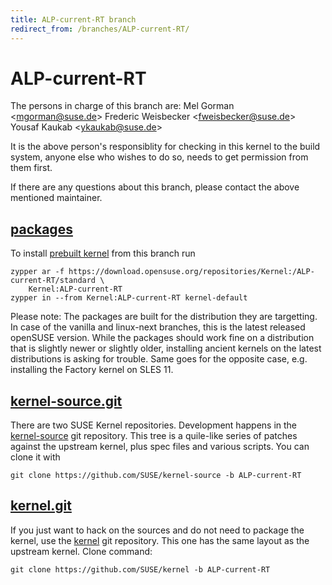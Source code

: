 ```yaml
---
title: ALP-current-RT branch
redirect_from: /branches/ALP-current-RT/
---
```

# ALP-current-RT
The persons in charge of this branch are:
Mel Gorman <[mgorman@suse.de](mailto:mgorman@suse.de?subject=ALP-current-RT%20branch)>
Frederic Weisbecker <[fweisbecker@suse.de](mailto:fweisbecker@suse.de?subject=ALP-current-RT%20branch)>
Yousaf Kaukab <[ykaukab@suse.de](mailto:ykaukab@suse.de?subject=ALP-current-RT%20branch)>

It is the above person's responsiblity for checking in this kernel to
the build system, anyone else who wishes to do so, needs to get
permission from them first.

If there are any questions about this branch, please contact the above
mentioned maintainer.


## [packages](https://download.opensuse.org/repositories/Kernel:/ALP-current-RT)
To install
[prebuilt kernel](https://download.opensuse.org/repositories/Kernel:/ALP-current-RT)
from this branch run

```
zypper ar -f https://download.opensuse.org/repositories/Kernel:/ALP-current-RT/standard \
    Kernel:ALP-current-RT
zypper in --from Kernel:ALP-current-RT kernel-default
```

Please note: The packages are built for the distribution they are
targetting. In case of the vanilla and linux-next branches, this is the
latest released openSUSE version. While the packages should work
fine on a distribution that is slightly newer or slightly older,
installing ancient kernels on the latest distributions is asking for
trouble. Same goes for the opposite case, e.g. installing the Factory
kernel on SLES 11.

## [kernel-source.git](https://github.com/SUSE/kernel-source/tree/ALP-current-RT)
There are two SUSE Kernel repositories. Development happens in the
[kernel-source](https://github.com/SUSE/kernel-source/tree/ALP-current-RT)
git repository. This tree is a quile-like series of patches against the
upstream kernel, plus spec files and various scripts. You can clone it
with

```
git clone https://github.com/SUSE/kernel-source -b ALP-current-RT
```

## [kernel.git](https://github.com/SUSE/kernel/tree/ALP-current-RT)
If you just want to hack on the sources and do not need to package the
kernel, use the [kernel](https://github.com/SUSE/kernel/tree/ALP-current-RT)
git repository. This one has the same layout as the upstream kernel. Clone
command:

```
git clone https://github.com/SUSE/kernel -b ALP-current-RT
```


